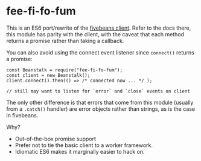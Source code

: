 # fee-fi-fo-fum

This is an ES6 port/rewrite of the [fivebeans client](https://github.com/ceejbot/fivebeans/blob/master/lib/client.js). Refer to the docs there, this module has parity with the client, with the caveat that each method returns a promise rather than taking a callback.

You can also avoid using the connect event listener since `connect()` returns a promise:

```
const Beanstalk = require("fee-fi-fo-fum");
const client = new Beanstalk();
client.connect().then(() => /* connected now ... */ );

// still may want to listen for `error` and `close` events on client
```

The only other difference is that errors that come from this module (usually from a `.catch()` handler) are error objects rather than strings, as is the case in fivebeans.

Why?
- Out-of-the-box promise support
- Prefer not to tie the basic client to a worker framework.
- Idiomatic ES6 makes it marginally easier to hack on.

